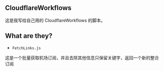 ## CloudflareWorkflows

这是我写给自己用的 CloudflareWorkflows 的脚本。

## What are they?

- `FetchLinks.js`

这是一个批量获取机场订阅，并且去除其他信息只保留关键字，返回一个新的整合订阅